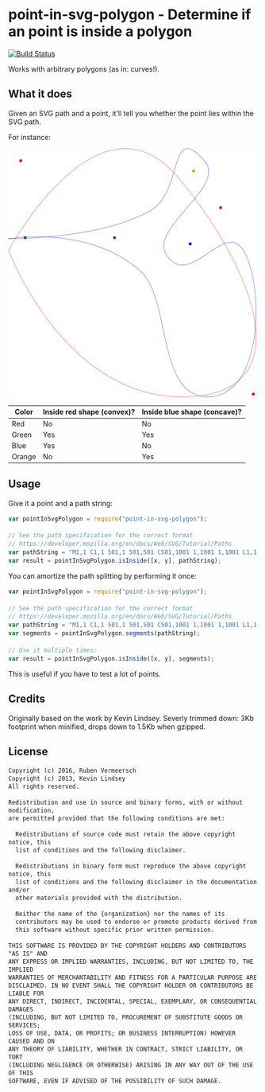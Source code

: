 # point-in-svg-polygon - Determine if an point is inside a polygon

[![Build Status](https://travis-ci.org/rubenv/point-in-svg-polygon.png?branch=master)](https://travis-ci.org/rubenv/point-in-svg-polygon)

Works with arbitrary polygons (as in: curves!).

## What it does

Given an SVG path and a point, it'll tell you whether the point lies within the SVG path.

For instance:

![example shapes](example.png)

Color  | Inside red shape (convex)? | Inside blue shape (concave)?
------ | -------------------------- | ----------------------------
Red    | No                         | No
Green  | Yes                        | Yes
Blue   | Yes                        | No
Orange | No                         | Yes

## Usage

Give it a point and a path string:

```js
var pointInSvgPolygon = require("point-in-svg-polygon");

// See the path specification for the correct format
// https://developer.mozilla.org/en/docs/Web/SVG/Tutorial/Paths
var pathString = "M1,1 C1,1 501,1 501,501 C501,1001 1,1001 1,1001 L1,1 Z";
var result = pointInSvgPolygon.isInside([x, y], pathString);
```

You can amortize the path splitting by performing it once:

```js
var pointInSvgPolygon = require("point-in-svg-polygon");

// See the path specification for the correct format
// https://developer.mozilla.org/en/docs/Web/SVG/Tutorial/Paths
var pathString = "M1,1 C1,1 501,1 501,501 C501,1001 1,1001 1,1001 L1,1 Z";
var segments = pointInSvgPolygon.segments(pathString);

// Use it multiple times:
var result = pointInSvgPolygon.isInside([x, y], segments);
```

This is useful if you have to test a lot of points.

## Credits

Originally based on the work by Kevin Lindsey. Severly trimmed down: 3Kb
footprint when minified, drops down to 1.5Kb when gzipped.

## License 

    Copyright (c) 2016, Ruben Vermeersch
    Copyright (c) 2013, Kevin Lindsey
    All rights reserved.

    Redistribution and use in source and binary forms, with or without modification,
    are permitted provided that the following conditions are met:

      Redistributions of source code must retain the above copyright notice, this
      list of conditions and the following disclaimer.

      Redistributions in binary form must reproduce the above copyright notice, this
      list of conditions and the following disclaimer in the documentation and/or
      other materials provided with the distribution.

      Neither the name of the {organization} nor the names of its
      contributors may be used to endorse or promote products derived from
      this software without specific prior written permission.

    THIS SOFTWARE IS PROVIDED BY THE COPYRIGHT HOLDERS AND CONTRIBUTORS "AS IS" AND
    ANY EXPRESS OR IMPLIED WARRANTIES, INCLUDING, BUT NOT LIMITED TO, THE IMPLIED
    WARRANTIES OF MERCHANTABILITY AND FITNESS FOR A PARTICULAR PURPOSE ARE
    DISCLAIMED. IN NO EVENT SHALL THE COPYRIGHT HOLDER OR CONTRIBUTORS BE LIABLE FOR
    ANY DIRECT, INDIRECT, INCIDENTAL, SPECIAL, EXEMPLARY, OR CONSEQUENTIAL DAMAGES
    (INCLUDING, BUT NOT LIMITED TO, PROCUREMENT OF SUBSTITUTE GOODS OR SERVICES;
    LOSS OF USE, DATA, OR PROFITS; OR BUSINESS INTERRUPTION) HOWEVER CAUSED AND ON
    ANY THEORY OF LIABILITY, WHETHER IN CONTRACT, STRICT LIABILITY, OR TORT
    (INCLUDING NEGLIGENCE OR OTHERWISE) ARISING IN ANY WAY OUT OF THE USE OF THIS
    SOFTWARE, EVEN IF ADVISED OF THE POSSIBILITY OF SUCH DAMAGE.
